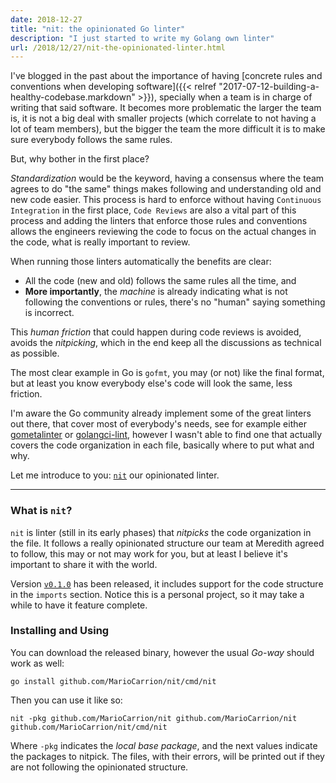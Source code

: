 ```yaml
---
date: 2018-12-27
title: "nit: the opinionated Go linter"
description: "I just started to write my Golang own linter"
url: /2018/12/27/nit-the-opinionated-linter.html
---
```


I've blogged in the past about the importance of having [concrete rules and conventions when developing software]({{< relref "2017-07-12-building-a-healthy-codebase.markdown" >}}), specially when a team is in charge of writing that said software. It becomes more problematic the larger the team is, it is not a big deal with smaller projects (which correlate to not having a lot of team members), but the bigger the team the more difficult it is to make sure everybody follows the same rules.

But, why bother in the first place?

_Standardization_ would be the keyword, having a consensus where the team agrees to do "the same" things makes following and understanding old and new code easier. This process is hard to enforce without having `Continuous Integration` in the first place, `Code Reviews` are also a vital part of this process and adding the linters that enforce those rules and conventions allows the engineers reviewing the code to focus on the actual changes in the code, what is really important to review.

When running those linters automatically the benefits are clear:

* All the code (new and old) follows the same rules all the time, and
* **More importantly**, the _machine_ is already indicating what is not following the conventions or rules, there's no "human" saying something is incorrect.

This _human friction_ that could happen during code reviews is avoided, avoids the _nitpicking_, which in the end keep all the discussions as technical as possible.

The most clear example in Go is `gofmt`, you may (or not) like the final format, but at least you know everybody else's code will look the same, less friction.

I'm aware the Go community already implement some of the great linters out there, that cover most of everybody's needs, see for example either [gometalinter](https://github.com/alecthomas/gometalinter) or [golangci-lint](https://github.com/golangci/golangci-lint), however I wasn't able to find one that actually covers the code organization in each file, basically where to put what and why.

Let me introduce to you: [`nit`](https://github.com/MarioCarrion/nit) our opinionated linter.

---

### What is `nit`?

`nit` is linter (still in its early phases) that _nitpicks_ the code organization in the file. It follows a really opinionated structure our team at Meredith agreed to follow, this may or not may work for you, but at least I believe it's important to share it with the world.

Version [`v0.1.0`](https://github.com/MarioCarrion/nit/releases/tag/v0.1.0) has been released, it includes support for the code structure in the `imports` section. Notice this is a personal project, so it may take a while to have it feature complete.

### Installing and Using

You can download the released binary, however the usual _Go-way_ should work as well:

```
go install github.com/MarioCarrion/nit/cmd/nit
```

Then you can use it like so:

```
nit -pkg github.com/MarioCarrion/nit github.com/MarioCarrion/nit github.com/MarioCarrion/nit/cmd/nit
```

Where `-pkg` indicates the _local base package_, and the next values indicate the packages to nitpick. The files, with their errors, will be printed out if they are not following the opinionated structure.
